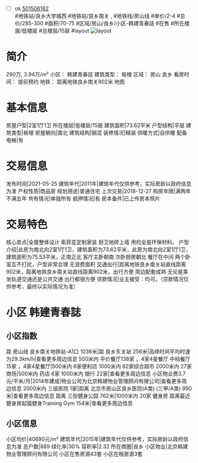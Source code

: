 - [ ] ok [501506162](https://bj.5i5j.com/ershoufang/501506162.html)  
 #地铁站/良乡大学城西 #地铁站/良乡南关 ,  #地铁线/房山线
#单价/2-4 #总价/285-300 #面积/70-75   #区域/房山/良乡/小区-韩建青春誌 #在售 #所在楼层/低楼层 #总楼层/15层 #layout 
![layout](http://image2a.5i5j.com/bdir/layout/400847.jpg_P5.jpg) 
# 简介 
 290万,  3.94万/m² 
小区： 韩建青春誌
建筑类型： 板楼
区域： 房山 良乡
看房时间： 提前预约
地铁： 距离地铁良乡南关902米 地图
# 基本信息 
 房屋户型|2室1厅1卫
所在楼层|低楼层/15层
建筑面积|73.62平米
户型结构|平层
建筑类型|板楼
房屋朝向|南北
建筑结构|钢混
装修情况|精装
供暖方式|自供暖
配备电梯|有
# 交易信息 
 发布时间|2021-05-25
建筑年代|2011年|建筑年代仅供参考，实际房龄以政府信息为准
产权性质|商品房
规划用途|普通住宅
上次交易|2018-12-27
购房年限|满两年不满五年
共有情况|单独所有
抵押情况|有
房本备件|已上传房本照片
# 交易特色 
 核心卖点|全屋整体设计 索菲亚定制家装 厨卫地砖上墙 用的全是环保材料。
户型介绍|此房为南北向2室1厅1卫，建筑面积为73.62平米，此房为南北向2室1厅1卫，建筑面积为75.53平米，正南正北 客厅主卧朝南 次卧厨房朝北 餐厅在中间 两个卧室互不打扰，户型非常合理 无浪费面积
交通出行|距离地铁良乡南关站直线距离902米，距离地铁良乡南关站直线距离902米，出行方便 周边配套成熟 无论是乘坐轨道交通还是公共交通 出行都很方便
贷款情况|业主接受：均可。（贷款情况仅供参考，最终以实际情况为准）
# 小区 韩建青春誌
## 小区指数 
 距 房山线 良乡南关地铁站-A1口 1036米|距 良乡东关站 256米|高峰时间平均时速为29.3km/h|查看更多周边信息
500米内 平价餐厅138家 ，4家4星餐厅
中档餐厅15家 ，4家4星餐厅|500米内 6家便利店
1000米内 82家综合超市
2000米内 27家商场|500米内 药店 6家
1000米内 银行 22家|查看更多周边信息
小区物业费3.7元/平米/月|2014年建成|物业公司为北京韩建物业管理顾问有限公司|查看更多周边信息
2000米内 三级医院 1家|距离 北京市房山区良乡医院(A类) (三甲/A类) 990米|查看更多周边信息
距离 三街健身公园 762米|1000米内 20家 健身房
距离最近健身房起猿健身Training Gym 154米|查看更多周边信息
## 小区信息 
 小区均价|40690元/m²
建筑年代|2015年|建筑年代仅供参考，实际房龄以政府信息为准
总户数|889
绿化率|30%
容积率|2.32
所在商圈|良乡
小区物业|北京韩建物业管理顾问有限公司
小区在售房源43套
小区在租房源3套
